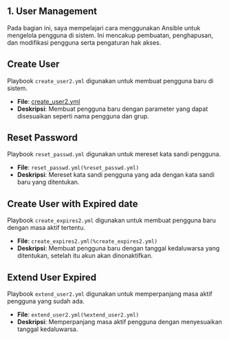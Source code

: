 ## 1. User Management

Pada bagian ini, saya mempelajari cara menggunakan Ansible untuk mengelola pengguna di sistem. Ini mencakup pembuatan, penghapusan, dan modifikasi pengguna serta pengaturan hak akses.


## Create User

Playbook `create_user2.yml` digunakan untuk membuat pengguna baru di sistem.

- **File**: [create_user2.yml](%create_user2.yml)
- **Deskripsi**: Membuat pengguna baru dengan parameter yang dapat disesuaikan seperti nama pengguna dan grup.

## Reset Password

Playbook `reset_passwd.yml` digunakan untuk mereset kata sandi pengguna.

- **File**: `reset_passwd.yml(%reset_passwd.yml)`
- **Deskripsi**: Mereset kata sandi pengguna yang ada dengan kata sandi baru yang ditentukan.

## Create User with Expired date

Playbook `create_expires2.yml` digunakan untuk membuat pengguna baru dengan masa aktif tertentu.

- **File**: `create_expires2.yml(%create_expires2.yml)`
- **Deskripsi**: Membuat pengguna baru dengan tanggal kedaluwarsa yang ditentukan, setelah itu akun akan dinonaktifkan.

## Extend User Expired

Playbook `extend_user2.yml` digunakan untuk memperpanjang masa aktif pengguna yang sudah ada.

- **File**: `extend_user2.yml(%extend_user2.yml)`
- **Deskripsi**: Memperpanjang masa aktif pengguna dengan menyesuaikan tanggal kedaluwarsa.
